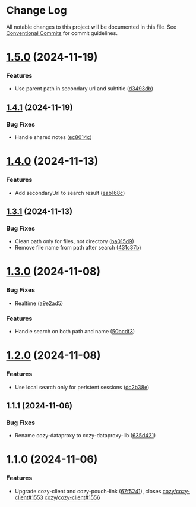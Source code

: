 # Change Log

All notable changes to this project will be documented in this file.
See [Conventional Commits](https://conventionalcommits.org) for commit guidelines.

# [1.5.0](https://github.com/cozy/cozy-libs/compare/cozy-dataproxy-lib@1.4.1...cozy-dataproxy-lib@1.5.0) (2024-11-19)


### Features

* Use parent path in secondary url and subtitle ([d3493db](https://github.com/cozy/cozy-libs/commit/d3493db2a6503ba1be9fafddc076bbaeaba343f7))





## [1.4.1](https://github.com/cozy/cozy-libs/compare/cozy-dataproxy-lib@1.4.0...cozy-dataproxy-lib@1.4.1) (2024-11-19)


### Bug Fixes

* Handle shared notes ([ec8014c](https://github.com/cozy/cozy-libs/commit/ec8014c01722668c886dc5def455a55ca7f38cff))





# [1.4.0](https://github.com/cozy/cozy-libs/compare/cozy-dataproxy-lib@1.3.1...cozy-dataproxy-lib@1.4.0) (2024-11-13)


### Features

* Add secondaryUrl to search result ([eab168c](https://github.com/cozy/cozy-libs/commit/eab168c1603b926cd8de8e6d7b9893e75ddd764c))





## [1.3.1](https://github.com/cozy/cozy-libs/compare/cozy-dataproxy-lib@1.3.0...cozy-dataproxy-lib@1.3.1) (2024-11-13)


### Bug Fixes

* Clean path only for files, not directory ([ba015d9](https://github.com/cozy/cozy-libs/commit/ba015d9a7e5ab9ad355ddb8c0867abd2f86ca90f))
* Remove file name from path after search ([431c37b](https://github.com/cozy/cozy-libs/commit/431c37bc7395525ca51fe4bf009f57f923a254a5))





# [1.3.0](https://github.com/cozy/cozy-libs/compare/cozy-dataproxy-lib@1.2.0...cozy-dataproxy-lib@1.3.0) (2024-11-08)


### Bug Fixes

* Realtime ([a9e2ad5](https://github.com/cozy/cozy-libs/commit/a9e2ad5a9c66c19bfd9e2e8c40bf114e936ac984))


### Features

* Handle search on both path and name ([50bcdf3](https://github.com/cozy/cozy-libs/commit/50bcdf3098e12e2cf5e992d5ab04453a6b9e62e8))





# [1.2.0](https://github.com/cozy/cozy-libs/compare/cozy-dataproxy-lib@1.1.1...cozy-dataproxy-lib@1.2.0) (2024-11-08)


### Features

* Use local search only for peristent sessions ([dc2b38e](https://github.com/cozy/cozy-libs/commit/dc2b38ec6c2a5ff37517a6697a863d7c83656496))





## 1.1.1 (2024-11-06)


### Bug Fixes

* Rename cozy-dataproxy to cozy-dataproxy-lib ([635d421](https://github.com/cozy/cozy-libs/commit/635d421045fc0374ca88cd68ec4941c95c40a0dd))





# 1.1.0 (2024-11-06)


### Features

* Upgrade cozy-client and cozy-pouch-link ([67f5241](https://github.com/cozy/cozy-libs/commit/67f5241754e0472a991dad3e5fafd0b1c5edb9c6)), closes [cozy/cozy-client#1553](https://github.com/cozy/cozy-client/issues/1553) [cozy/cozy-client#1556](https://github.com/cozy/cozy-client/issues/1556)
